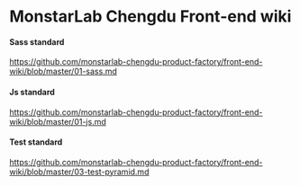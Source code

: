 # MonstarLab Chengdu Front-end wiki

#### Sass standard

https://github.com/monstarlab-chengdu-product-factory/front-end-wiki/blob/master/01-sass.md

#### Js standard

https://github.com/monstarlab-chengdu-product-factory/front-end-wiki/blob/master/01-js.md

#### Test standard

https://github.com/monstarlab-chengdu-product-factory/front-end-wiki/blob/master/03-test-pyramid.md
